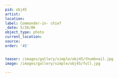 ```yaml
---
pid: obj45
artist: 
location: 
label: Commander-in- chief
_date: 5/26/06
object_type: photo
current_location: 
source: 
order: '45'


teaser: /images/gallery/simple/obj45/thumbnail.jpg
image: /images/gallery/simple/obj45/full.jpg
 
---
```

